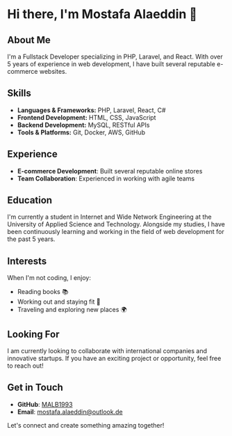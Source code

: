 # Hi there, I'm Mostafa Alaeddin 👋

## About Me

I'm a Fullstack Developer specializing in PHP, Laravel, and React. With over 5 years of experience in web development, I have built several reputable e-commerce websites.

## Skills
- **Languages & Frameworks:** PHP, Laravel, React, C#
- **Frontend Development:** HTML, CSS, JavaScript
- **Backend Development:** MySQL, RESTful APIs
- **Tools & Platforms:** Git, Docker, AWS, GitHub


## Experience

- **E-commerce Development**: Built several reputable online stores
- **Team Collaboration**: Experienced in working with agile teams

## Education

I'm currently a student in Internet and Wide Network Engineering at the University of Applied Science and Technology. Alongside my studies, I have been continuously learning and working in the field of web development for the past 5 years.

## Interests

When I'm not coding, I enjoy:
- Reading books 📚
- Working out and staying fit 💪
- Traveling and exploring new places 🌍

## Looking For

I am currently looking to collaborate with international companies and innovative startups. If you have an exciting project or opportunity, feel free to reach out!

## Get in Touch

- **GitHub**: [MALB1993](https://github.com/MALB1993)
- **Email**: mostafa.alaeddin@outlook.de

Let's connect and create something amazing together!
